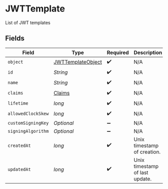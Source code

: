 # JWTTemplate

List of JWT templates


## Fields

| Field                                                             | Type                                                              | Required                                                          | Description                                                       |
| ----------------------------------------------------------------- | ----------------------------------------------------------------- | ----------------------------------------------------------------- | ----------------------------------------------------------------- |
| `object`                                                          | [JWTTemplateObject](../../models/components/JWTTemplateObject.md) | :heavy_check_mark:                                                | N/A                                                               |
| `id`                                                              | *String*                                                          | :heavy_check_mark:                                                | N/A                                                               |
| `name`                                                            | *String*                                                          | :heavy_check_mark:                                                | N/A                                                               |
| `claims`                                                          | [Claims](../../models/components/Claims.md)                       | :heavy_check_mark:                                                | N/A                                                               |
| `lifetime`                                                        | *long*                                                            | :heavy_check_mark:                                                | N/A                                                               |
| `allowedClockSkew`                                                | *long*                                                            | :heavy_check_mark:                                                | N/A                                                               |
| `customSigningKey`                                                | *Optional<Boolean>*                                               | :heavy_minus_sign:                                                | N/A                                                               |
| `signingAlgorithm`                                                | *Optional<String>*                                                | :heavy_minus_sign:                                                | N/A                                                               |
| `createdAt`                                                       | *long*                                                            | :heavy_check_mark:                                                | Unix timestamp of creation.<br/>                                  |
| `updatedAt`                                                       | *long*                                                            | :heavy_check_mark:                                                | Unix timestamp of last update.<br/>                               |